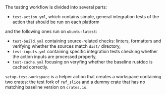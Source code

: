 The testing workflow is divided into several parts:

 - `test-action.yml`, which contains simple, general integration tests of the action that should be run on each platform

 and the following ones run on `ubuntu-latest`:

 - `test-build.yml` containing source-related checks:
 linters, formatters and verifying whether the sources match `dist/` directory,
 - `test-inputs.yml` containing specific integration
 tests checking whether the action inputs are processed properly,
 - `test-cache.yml` focusing on veryfing whether
 the baseline rustdoc is cached correctly.

`setup-test-workspace` is a helper action that creates a workspace containing two crates: the test fork of `ref_slice` and a dummy crate that has no matching baseline version on `crates.io`.
